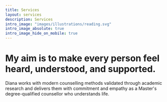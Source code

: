 ```yaml
---
title: Services
layout: services
description: Services
intro_image: "images/illustrations/reading.svg"
intro_image_absolute: true
intro_image_hide_on_mobile: true
---
```


# My aim is to make every person feel heard, understood, and supported.

Diana works with modern counselling methods validated through academic research and delivers them with commitment and empathy as a Master's degree-qualified counsellor who understands life.
